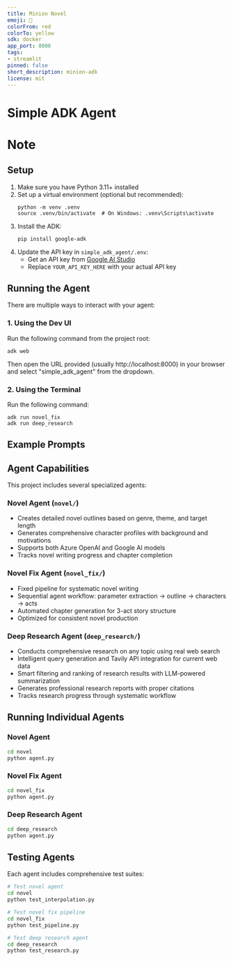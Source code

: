 ```yaml
---
title: Minion Novel
emoji: 🚀
colorFrom: red
colorTo: yellow
sdk: docker
app_port: 8000
tags:
- streamlit
pinned: false
short_description: minion-adk
license: mit
---
```


# Simple ADK Agent

# Note

## Setup

1. Make sure you have Python 3.11+ installed
2. Set up a virtual environment (optional but recommended):
   ```
   python -m venv .venv
   source .venv/bin/activate  # On Windows: .venv\Scripts\activate
   ```
3. Install the ADK:
   ```
   pip install google-adk
   ```
4. Update the API key in `simple_adk_agent/.env`:
   - Get an API key from [Google AI Studio](https://aistudio.google.com/apikey)
   - Replace `YOUR_API_KEY_HERE` with your actual API key

## Running the Agent

There are multiple ways to interact with your agent:

### 1. Using the Dev UI

Run the following command from the project root:
```
adk web
```

Then open the URL provided (usually http://localhost:8000) in your browser and select "simple_adk_agent" from the dropdown.

### 2. Using the Terminal

Run the following command:
```
adk run novel_fix
adk run deep_research
```

## Example Prompts

## Agent Capabilities

This project includes several specialized agents:

### Novel Agent (`novel/`)
- Creates detailed novel outlines based on genre, theme, and target length
- Generates comprehensive character profiles with background and motivations
- Supports both Azure OpenAI and Google AI models
- Tracks novel writing progress and chapter completion

### Novel Fix Agent (`novel_fix/`)
- Fixed pipeline for systematic novel writing
- Sequential agent workflow: parameter extraction → outline → characters → acts
- Automated chapter generation for 3-act story structure
- Optimized for consistent novel production

### Deep Research Agent (`deep_research/`)
- Conducts comprehensive research on any topic using real web search
- Intelligent query generation and Tavily API integration for current web data
- Smart filtering and ranking of research results with LLM-powered summarization
- Generates professional research reports with proper citations
- Tracks research progress through systematic workflow

## Running Individual Agents

### Novel Agent
```bash
cd novel
python agent.py
```

### Novel Fix Agent  
```bash
cd novel_fix
python agent.py
```

### Deep Research Agent
```bash
cd deep_research
python agent.py
```

## Testing Agents

Each agent includes comprehensive test suites:

```bash
# Test novel agent
cd novel
python test_interpolation.py

# Test novel fix pipeline
cd novel_fix
python test_pipeline.py

# Test deep research agent
cd deep_research
python test_research.py
```

